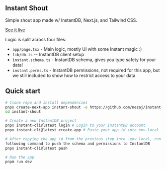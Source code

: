 ## Instant Shout

Simple shout app made w/ InstantDB, Next.js, and Tailwind CSS.

[See it live](https://instant-shout.vercel.app/)

Logic is split across four files:

* `app/page.tsx` - Main logic, mostly UI with some Instant magic :)
* `lib/db.ts` -- InstantDB client setup
* `instant.schema.ts` - InstantDB schema, gives you type safety for your data!
* `instant.perms.ts` - InstantDB permissions, not required for this app, but we
  still included to show how to restrict access to your data.

## Quick start

```bash
# Clone repo and install dependencies
pnpx create-next-app instant-shout -e https://github.com/nezaj/instant-shout
cd instant-shout

# Create a new InstantDB project
pnpx instant-cli@latest login # Login to your InstantDB account
pnpx instant-cli@latest create-app # Paste your app id into env.local

# After copying the app id from the previous step into .env.local, run the
following command to push the schema and permissions to InstantDB
pnpx instant-cli@latest push

# Run the app
pnpm run dev
```

